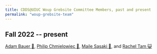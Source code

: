 ```yaml
---
title: CDDS@UIUC Woup Grebsite Committee Members, past and present
permalink: "woup-grebsite-team"
---
```


## Fall 2022 -- present
[Adam Bauer :cowboy_hat_face:](https://cdds-at-uiuc.github.io/team/adam-bauer/), [Philip Chmielowiec :duck:](https://cdds-at-uiuc.github.io/team/philip-chmielowiec/), [Maile Sasaki :dolphin:](https://cdds-at-uiuc.github.io/team/maile-sasaki/), and [Rachel Tam :smiley_cat:](https://cdds-at-uiuc.github.io/team/rachel-tam/)